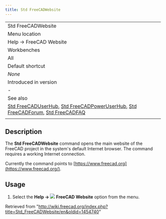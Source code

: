 ```yaml
---
title: Std FreeCADWebsite
---
```


|                                                                                                                                                                                                                                                             |
| ----------------------------------------------------------------------------------------------------------------------------------------------------------------------------------------------------------------------------------------------------------- |
| Std FreeCADWebsite                                                                                                                                                                                                                                          |
| Menu location                                                                                                                                                                                                                                               |
| Help → FreeCAD Website                                                                                                                                                                                                                                      |
| Workbenches                                                                                                                                                                                                                                                 |
| All                                                                                                                                                                                                                                                         |
| Default shortcut                                                                                                                                                                                                                                            |
| _None_                                                                                                                                                                                                                                                      |
| Introduced in version                                                                                                                                                                                                                                       |
| -                                                                                                                                                                                                                                                           |
| See also                                                                                                                                                                                                                                                    |
| [Std FreeCADUserHub](/Std_FreeCADUserHub "Std FreeCADUserHub"), [Std FreeCADPowerUserHub](/Std_FreeCADPowerUserHub "Std FreeCADPowerUserHub"), [Std FreeCADForum](/Std_FreeCADForum "Std FreeCADForum"), [Std FreeCADFAQ](/Std_FreeCADFAQ "Std FreeCADFAQ") |
|                                                                                                                                                                                                                                                             |

## Description

The **Std FreeCADWebsite** command opens the main website of the FreeCAD project in the system's default Internet browser. The command requires a working Internet connection.

Currently the command points to [https://www.freecad.org](https://www.freecad.org/).

## Usage

1. Select the **Help → ![](/images/Std_FreeCADWebsite.svg) FreeCAD Website** option from the menu.

Retrieved from "<http://wiki.freecad.org/index.php?title=Std_FreeCADWebsite/en&oldid=1454740>"
